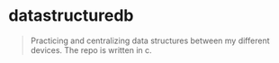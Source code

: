 # datastructuredb

>Practicing and centralizing data structures between my different devices.
>The repo is written in c.
